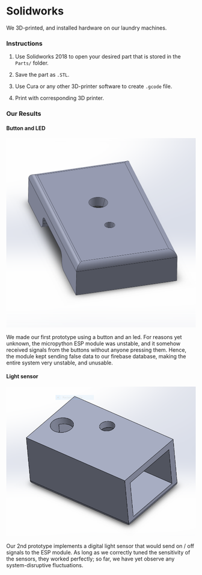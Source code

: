 # Solidworks

We 3D-printed, and installed hardware on our laundry machines.

### Instructions
1. Use Solidworks 2018 to open your desired part that is stored in the `Parts/` folder.

2. Save the part as `.STL`.

3. Use Cura or any other 3D-printer software to create `.gcode` file.

4. Print with corresponding 3D printer.

### Our Results
#### Button and LED
![button-led box 1.0](./Pics/button-led_box_1.0.PNG)

We made our first prototype using a button and an led. For reasons yet unknown, the micropython ESP module was unstable, and it somehow received signals from the buttons without anyone pressing them. Hence, the module kept sending false data to our firebase database, making the entire system very unstable, and unusable.

#### Light sensor
![light sensor box 1.1](./Pics/light_sensor_box_1.1.PNG)

Our 2nd prototype implements a digital light sensor that would send on / off signals to the ESP module. As long as we correctly tuned the sensitivity of the sensors, they worked perfectly; so far, we have yet observe any system-disruptive fluctuations.
